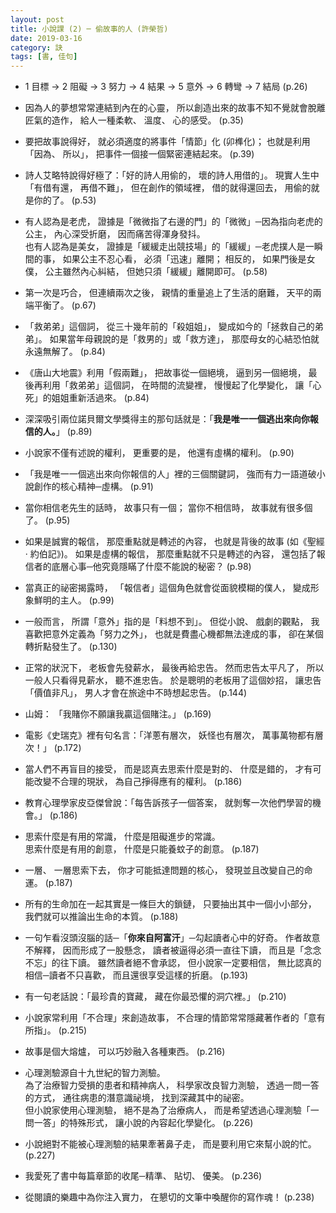 ```yaml
---
layout: post
title: 小說課 (2) ─ 偷故事的人 (許榮哲)
date: 2019-03-16
category: 訣
tags: [書, 佳句]
---
```




- 1 目標 → 2 阻礙 → 3 努力 → 4 結果 → 5 意外 → 6 轉彎 → 7 結局 (p.26)


- 因為人的夢想常常連結到內在的心靈，
所以創造出來的故事不知不覺就會脫離匠氣的造作，
給人一種柔軟、 溫度、 心的感受。 (p.35)

<!--more-->

- 要把故事說得好，
就必須適度的將事件「情節」化 (卯榫化)；
也就是利用「因為、 所以」，
把事件一個接一個緊密連結起來。 (p.39)


- 詩人艾略特說得好極了：「好的詩人用偷的，
壞的詩人用借的」。
現實人生中「有借有還，
再借不難」，
但在創作的領域裡，
借的就得還回去，
用偷的就是你的了。 (p.53)


- 有人認為是老虎，
證據是「微微指了右邊的門」的「微微」─因為指向老虎的公主，
內心深受折磨，
因而痛苦得渾身發抖。<br />
也有人認為是美女，
證據是「緩緩走出競技場」的「緩緩」─老虎撲人是一瞬間的事，
如果公主不忍心看，
必須「迅速」離開；
相反的，
如果門後是女僕，
公主雖然內心糾結，
但她只須「緩緩」離開即可。 (p.58)


- 第一次是巧合，
但連續兩次之後，
親情的重量追上了生活的磨難，
天平的兩端平衡了。 (p.67)


- 「救弟弟」這個詞，
從三十幾年前的「殺姐姐」，
變成如今的「拯救自己的弟弟」。
如果當年母親說的是「救男的」或「救方達」，
那麼母女的心結恐怕就永遠無解了。 (p.84)



- 《唐山大地震》利用「假兩難」，
把故事從一個絕境，
逼到另一個絕境，
最後再利用「救弟弟」這個詞，
在時間的流變裡，
慢慢起了化學變化，
讓「心死」的姐姐重新活過來。 (p.84)


- 深深吸引兩位諾貝爾文學獎得主的那句話就是：「**我是唯一一個逃出來向你報信的人。**」 (p.89)


- 小說家不僅有述說的權利，
更重要的是，
他還有虛構的權利。 (p.90)


- 「我是唯一一個逃出來向你報信的人」裡的三個關鍵詞，
強而有力一語道破小說創作的核心精神─虛構。 (p.91)


- 當你相信老先生的話時，
故事只有一個；
當你不相信時，
故事就有很多個了。 (p.95)


- 如果是誠實的報信，
那麼重點就是轉述的內容，
也就是背後的故事 (如《聖經 ‧ 約伯記》)。
如果是虛構的報信，
那麼重點就不只是轉述的內容，
還包括了報信者的底層心事─他究竟隱瞞了什麼不能說的秘密？ (p.98)


- 當真正的祕密揭露時，
「報信者」這個角色就會從面貌模糊的僕人，
變成形象鮮明的主人。 (p.99)


- 一般而言，
所謂「意外」指的是「料想不到」。
但從小說、 戲劇的觀點，
我喜歡把意外定義為「努力之外」，
也就是費盡心機都無法達成的事，
卻在某個轉折點發生了。 (p.130)


- 正常的狀況下，
老板會先發薪水，
最後再給忠告。
然而忠告太平凡了，
所以一般人只看得見薪水，
聽不進忠告。
於是聰明的老板用了這個妙招，
讓忠告「價值非凡」，
男人才會在旅途中不時想起忠告。 (p.144)


- 山姆： 「我賭你不願讓我贏這個賭注。」 (p.169)


- 電影《史瑞克》裡有句名言：「洋蔥有層次，
妖怪也有層次，
萬事萬物都有層次！」 (p.172)


- 當人們不再盲目的接受，
而是認真去思索什麼是對的、 什麼是錯的，
才有可能改變不合理的現狀，
為自己掙得應有的權利。 (p.186)


- 教育心理學家皮亞傑曾說：「每告訴孩子一個答案，
就剝奪一次他們學習的機會。」 (p.186)


- 思索什麼是有用的常識， 什麼是阻礙進步的常識。<br />
思索什麼是有用的創意， 什麼是只能養蚊子的創意。 (p.187)


- 一層、 一層思索下去，
你才可能抵達問題的核心，
發現並且改變自己的命運。 (p.187)


- 所有的生命加在一起其實是一條巨大的鎖鏈，
只要抽出其中一個小小部分，
我們就可以推論出生命的本質。 (p.188)


- 一句乍看沒頭沒腦的話─「**你來自阿富汗**」─勾起讀者心中的好奇。
作者故意不解釋，
因而形成了一股懸念，
讀者被逼得必須一直往下讀，
而且是「念念不忘」的往下讀。
雖然讀者絕不會承認，
但小說家一定要相信，
無比認真的相信─讀者不只喜歡，
而且還很享受這樣的折磨。 (p.193)


- 有一句老話說：「最珍貴的寶藏，
藏在你最恐懼的洞穴裡。」 (p.210)


- 小說家常利用「不合理」來創造故事，
不合理的情節常常隱藏著作者的「意有所指」。 (p.215)


- 故事是個大熔爐，
可以巧妙融入各種東西。 (p.216)


- 心理測驗源自十九世紀的智力測驗。<br />
為了治療智力受損的患者和精神病人，
科學家改良智力測驗，
透過一問一答的方式，
通往病患的潛意識祕境，
找到深藏其中的祕密。<br />
但小說家使用心理測驗，
絕不是為了治療病人，
而是希望透過心理測驗「一問一答」的特殊形式，
讓小說的內容起化學變化。 (p.226)


- 小說絕對不能被心理測驗的結果牽著鼻子走，
而是要利用它來幫小說的忙。 (p.227)


- 我愛死了書中每篇章節的收尾─精準、 貼切、 優美。 (p.236)


- 從閱讀的樂趣中為你注入實力，
在懇切的文筆中喚醒你的寫作魂！ (p.238)
